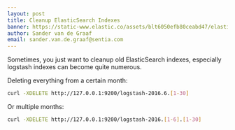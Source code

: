 ```yaml
---
layout: post
title: Cleanup ElasticSearch Indexes
banner: https://static-www.elastic.co/assets/blt6050efb80ceabd47/elastic-logo%20(2).svg?q=200
author: Sander van de Graaf
email: sander.van.de.graaf@sentia.com
---
```


Sometimes, you just want to cleanup old ElasticSearch indexes, especially logstash indexes can become quite numerous.

Deleting everything from a certain month:

```bash
curl -XDELETE http://127.0.0.1:9200/logstash-2016.6.[1-30]
```

Or multiple months:

```bash
curl -XDELETE http://127.0.0.1:9200/logstash-2016.[1-6].[1-30]
```
